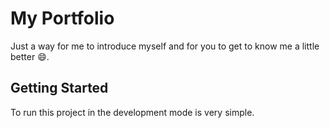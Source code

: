 # My Portfolio

Just a way for me to introduce myself and for you to get to know me a little better 😄.

## Getting Started

To run this project in the development mode is very simple.
